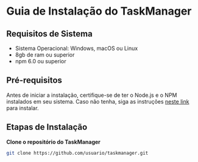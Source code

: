# Guia de Instalação do TaskManager

## Requisitos de Sistema
- Sistema Operacional: Windows, macOS ou Linux
- 8gb de ram ou superior
- npm 6.0 ou superior

## Pré-requisitos
Antes de iniciar a instalação, certifique-se de ter o Node.js e o NPM instalados em seu sistema. Caso não tenha, siga as instruções [neste link](https://nodejs.org/) para instalar.

## Etapas de Instalação

 **Clone o repositório do TaskManager**
   ```bash
   git clone https://github.com/usuario/taskmanager.git
